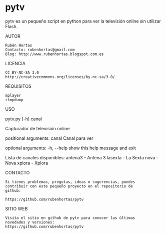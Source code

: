 pytv
===========

   pytv es un pequeño script en python para ver la televisión 
   online sin utilizar Flash.

AUTOR

    Rubén Hortas
    Contacto: rubenhortas@gmail.com
    Blog: http://www.rubenhortas.blogspot.com.es

LICENCIA

    CC BY-NC-SA 3.0
    http://creativecommons.org/licenses/by-nc-sa/3.0/

REQUISITOS

    mplayer
    rtmpdump

USO
   
   pytv.py [-h] canal
   
   Capturador de televisión online
   
   positional arguments:
       canal       Canal para ver

   optional arguments:
       -h, --help  show this help message and exit
       
   Lista de canales disponibles:
       antena3    - Antena 3
       lasexta    - La Sexta
       nova		  - Nova
       xplora     - Xplora


CONTACTO

    Si tienes problemas, pregutas, ideas o sugerencias, puedes
    contribuir con este pequeño proyecto en el repositorio de
    github:

    https://github.com/rubenhortas/pytv

SITIO WEB

    Visita el sitio en github de pytv para conocer las últimas
    novedades y versiones:
    https://github.com/rubenhortas/pytv
